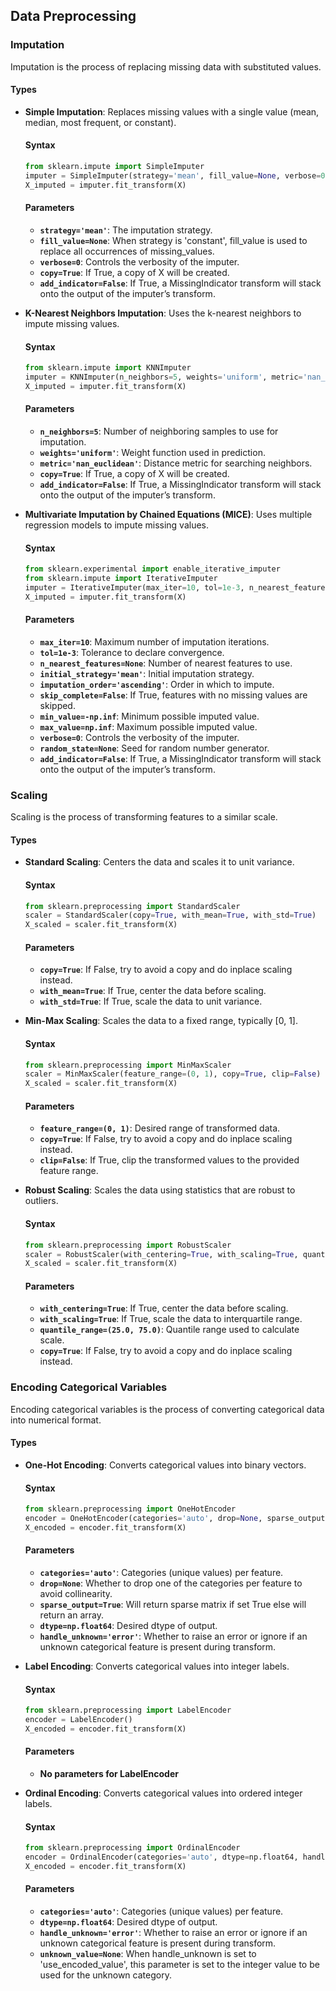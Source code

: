 ## Data Preprocessing

### Imputation
Imputation is the process of replacing missing data with substituted values.

#### Types

- **Simple Imputation**: Replaces missing values with a single value (mean, median, most frequent, or constant).

  #### Syntax

  ```python
  from sklearn.impute import SimpleImputer
  imputer = SimpleImputer(strategy='mean', fill_value=None, verbose=0, copy=True, add_indicator=False)
  X_imputed = imputer.fit_transform(X)
  ```

  #### Parameters
  - **`strategy='mean'`**: The imputation strategy.
  - **`fill_value=None`**: When strategy is 'constant', fill_value is used to replace all occurrences of missing_values.
  - **`verbose=0`**: Controls the verbosity of the imputer.
  - **`copy=True`**: If True, a copy of X will be created.
  - **`add_indicator=False`**: If True, a MissingIndicator transform will stack onto the output of the imputer’s transform.

- **K-Nearest Neighbors Imputation**: Uses the k-nearest neighbors to impute missing values.

  #### Syntax

  ```python
  from sklearn.impute import KNNImputer
  imputer = KNNImputer(n_neighbors=5, weights='uniform', metric='nan_euclidean', copy=True, add_indicator=False)
  X_imputed = imputer.fit_transform(X)
  ```

  #### Parameters
  - **`n_neighbors=5`**: Number of neighboring samples to use for imputation.
  - **`weights='uniform'`**: Weight function used in prediction.
  - **`metric='nan_euclidean'`**: Distance metric for searching neighbors.
  - **`copy=True`**: If True, a copy of X will be created.
  - **`add_indicator=False`**: If True, a MissingIndicator transform will stack onto the output of the imputer’s transform.

- **Multivariate Imputation by Chained Equations (MICE)**: Uses multiple regression models to impute missing values.

  #### Syntax

  ```python
  from sklearn.experimental import enable_iterative_imputer
  from sklearn.impute import IterativeImputer
  imputer = IterativeImputer(max_iter=10, tol=1e-3, n_nearest_features=None, initial_strategy='mean', imputation_order='ascending', skip_complete=False, min_value=-np.inf, max_value=np.inf, verbose=0, random_state=None, add_indicator=False)
  X_imputed = imputer.fit_transform(X)
  ```

  #### Parameters
  - **`max_iter=10`**: Maximum number of imputation iterations.
  - **`tol=1e-3`**: Tolerance to declare convergence.
  - **`n_nearest_features=None`**: Number of nearest features to use.
  - **`initial_strategy='mean'`**: Initial imputation strategy.
  - **`imputation_order='ascending'`**: Order in which to impute.
  - **`skip_complete=False`**: If True, features with no missing values are skipped.
  - **`min_value=-np.inf`**: Minimum possible imputed value.
  - **`max_value=np.inf`**: Maximum possible imputed value.
  - **`verbose=0`**: Controls the verbosity of the imputer.
  - **`random_state=None`**: Seed for random number generator.
  - **`add_indicator=False`**: If True, a MissingIndicator transform will stack onto the output of the imputer’s transform.

### Scaling
Scaling is the process of transforming features to a similar scale.

#### Types

- **Standard Scaling**: Centers the data and scales it to unit variance.

  #### Syntax

  ```python
  from sklearn.preprocessing import StandardScaler
  scaler = StandardScaler(copy=True, with_mean=True, with_std=True)
  X_scaled = scaler.fit_transform(X)
  ```

  #### Parameters
  - **`copy=True`**: If False, try to avoid a copy and do inplace scaling instead.
  - **`with_mean=True`**: If True, center the data before scaling.
  - **`with_std=True`**: If True, scale the data to unit variance.

- **Min-Max Scaling**: Scales the data to a fixed range, typically [0, 1].

  #### Syntax

  ```python
  from sklearn.preprocessing import MinMaxScaler
  scaler = MinMaxScaler(feature_range=(0, 1), copy=True, clip=False)
  X_scaled = scaler.fit_transform(X)
  ```

  #### Parameters
  - **`feature_range=(0, 1)`**: Desired range of transformed data.
  - **`copy=True`**: If False, try to avoid a copy and do inplace scaling instead.
  - **`clip=False`**: If True, clip the transformed values to the provided feature range.

- **Robust Scaling**: Scales the data using statistics that are robust to outliers.

  #### Syntax

  ```python
  from sklearn.preprocessing import RobustScaler
  scaler = RobustScaler(with_centering=True, with_scaling=True, quantile_range=(25.0, 75.0), copy=True)
  X_scaled = scaler.fit_transform(X)
  ```

  #### Parameters
  - **`with_centering=True`**: If True, center the data before scaling.
  - **`with_scaling=True`**: If True, scale the data to interquartile range.
  - **`quantile_range=(25.0, 75.0)`**: Quantile range used to calculate scale.
  - **`copy=True`**: If False, try to avoid a copy and do inplace scaling instead.

### Encoding Categorical Variables
Encoding categorical variables is the process of converting categorical data into numerical format.

#### Types

- **One-Hot Encoding**: Converts categorical values into binary vectors.

  #### Syntax

  ```python
  from sklearn.preprocessing import OneHotEncoder
  encoder = OneHotEncoder(categories='auto', drop=None, sparse_output=True, dtype=np.float64, handle_unknown='error')
  X_encoded = encoder.fit_transform(X)
  ```

  #### Parameters
  - **`categories='auto'`**: Categories (unique values) per feature.
  - **`drop=None`**: Whether to drop one of the categories per feature to avoid collinearity.
  - **`sparse_output=True`**: Will return sparse matrix if set True else will return an array.
  - **`dtype=np.float64`**: Desired dtype of output.
  - **`handle_unknown='error'`**: Whether to raise an error or ignore if an unknown categorical feature is present during transform.

- **Label Encoding**: Converts categorical values into integer labels.

  #### Syntax

  ```python
  from sklearn.preprocessing import LabelEncoder
  encoder = LabelEncoder()
  X_encoded = encoder.fit_transform(X)
  ```

  #### Parameters
  - **No parameters for LabelEncoder**

- **Ordinal Encoding**: Converts categorical values into ordered integer labels.

  #### Syntax

  ```python
  from sklearn.preprocessing import OrdinalEncoder
  encoder = OrdinalEncoder(categories='auto', dtype=np.float64, handle_unknown='error', unknown_value=None)
  X_encoded = encoder.fit_transform(X)
  ```

  #### Parameters
  - **`categories='auto'`**: Categories (unique values) per feature.
  - **`dtype=np.float64`**: Desired dtype of output.
  - **`handle_unknown='error'`**: Whether to raise an error or ignore if an unknown categorical feature is present during transform.
  - **`unknown_value=None`**: When handle_unknown is set to 'use_encoded_value', this parameter is set to the integer value to be used for the unknown category.
